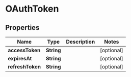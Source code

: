 
# OAuthToken

## Properties
Name | Type | Description | Notes
------------ | ------------- | ------------- | -------------
**accessToken** | **String** |  |  [optional]
**expiresAt** | **String** |  |  [optional]
**refreshToken** | **String** |  |  [optional]




